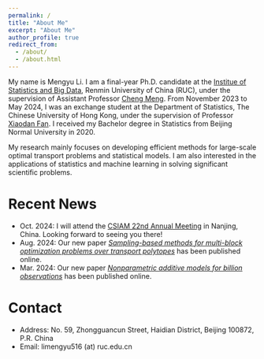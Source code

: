 ```yaml
---
permalink: /
title: "About Me"
excerpt: "About Me"
author_profile: true
redirect_from: 
  - /about/
  - /about.html
---
```


My name is Mengyu Li. I am a final-year Ph.D. candidate at the [Institue of Statistics and Big Data](http://isbd.ruc.edu.cn/), Renmin University of China (RUC), under the supervision of Assistant Professor [Cheng Meng](http://isbd.ruc.edu.cn/sztd/c8798bd759634ad984964a646fb8c25d.htm). From November 2023 to May 2024, I was an exchange student at the Department of Statistics, The Chinese University of Hong Kong, under the supervision of Professor [Xiaodan Fan](https://www.sta.cuhk.edu.hk/peoples/xfan/). I received my Bachelor degree in Statistics from Beijing Normal University in 2020. 

My research mainly focuses on developing efficient methods for large-scale optimal transport problems and statistical models. I am also interested in the applications of statistics and machine learning in solving significant scientific problems.

Recent News
======
* Oct. 2024: I will attend the [CSIAM 22nd Annual Meeting](https://meeting.csiam.org.cn/#/2024/) in Nanjing, China. Looking forward to seeing you there!
* Aug. 2024: Our new paper [*Sampling-based methods for multi-block optimization problems over transport polytopes*](https://www.ams.org/journals/mcom/0000-000-00/S0025-5718-2024-03989-3/) has been published online.
* Mar. 2024: Our new paper [*Nonparametric additive models for billion observations*](https://www.tandfonline.com/doi/abs/10.1080/10618600.2024.2319684) has been published online.

Contact
======
* Address: No. 59, Zhongguancun Street, Haidian District, Beijing 100872, P.R. China
* Email: limengyu516 (at) ruc.edu.cn
